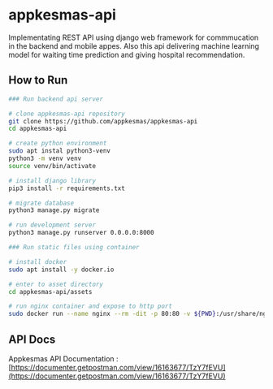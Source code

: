# appkesmas-api

Implementating REST API using django web framework for commmucation in the backend and mobile appes. Also this api delivering machine learning model for waiting time prediction and giving hospital recommendation.

## How to Run

```bash
### Run backend api server

# clone appkesmas-api repository
git clone https://github.com/appkesmas/appkesmas-api
cd appkesmas-api

# create python environment
sudo apt instal python3-venv
python3 -m venv venv
source venv/bin/activate

# install django library
pip3 install -r requirements.txt

# migrate database
python3 manage.py migrate

# run development server
python3 manage.py runserver 0.0.0.0:8000

### Run static files using container

# install docker
sudo apt install -y docker.io

# enter to asset directory
cd appkesmas-api/assets

# run nginx container and expose to http port
sudo docker run --name nginx --rm -dit -p 80:80 -v ${PWD}:/usr/share/nginx/html/static nginx
```

## API Docs

Appkesmas API Documentation : [https://documenter.getpostman.com/view/16163677/TzY7fEVU](https://documenter.getpostman.com/view/16163677/TzY7fEVU)
